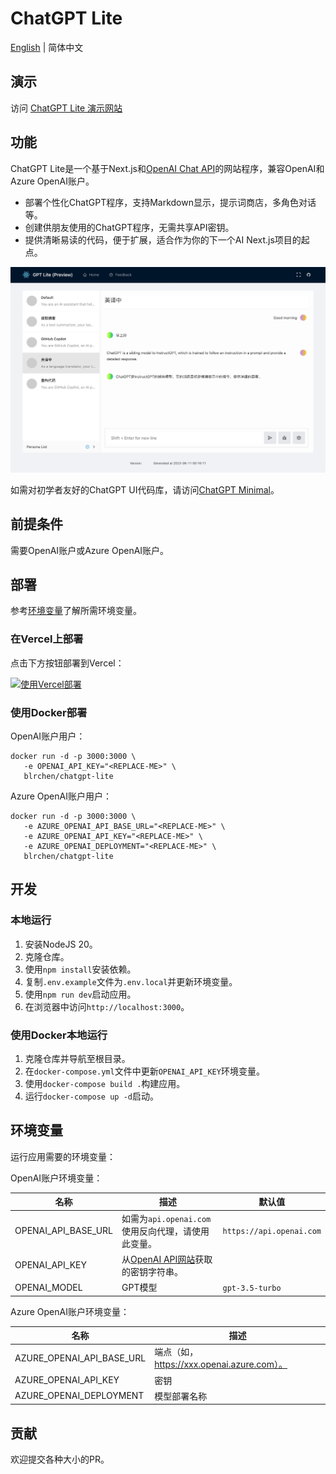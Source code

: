 # ChatGPT Lite

[English](./README.md) | 简体中文

## 演示

访问 [ChatGPT Lite 演示网站](https://bit.ly/chatgpt-lite)

## 功能

ChatGPT Lite是一个基于Next.js和[OpenAI Chat API](https://platform.openai.com/docs/api-reference/chat)的网站程序，兼容OpenAI和Azure OpenAI账户。

- 部署个性化ChatGPT程序，支持Markdown显示，提示词商店，多角色对话等。
- 创建供朋友使用的ChatGPT程序，无需共享API密钥。
- 提供清晰易读的代码，便于扩展，适合作为你的下一个AI Next.js项目的起点。

![演示](./docs/images/demo.zh-CN.jpg)

如需对初学者友好的ChatGPT UI代码库，请访问[ChatGPT Minimal](https://github.com/blrchen/chatgpt-minimal)。

## 前提条件

需要OpenAI账户或Azure OpenAI账户。

## 部署

参考[环境变量](#环境变量)了解所需环境变量。

### 在Vercel上部署

点击下方按钮部署到Vercel：

[![使用Vercel部署](https://vercel.com/button)](https://vercel.com/new/clone?repository-url=https%3A%2F%2Fgithub.com%2Fblrchen%2Fchatgpt-lite&project-name=chatgpt-lite&framework=nextjs&repository-name=chatgpt-lite)

### 使用Docker部署

OpenAI账户用户：

```
docker run -d -p 3000:3000 \
   -e OPENAI_API_KEY="<REPLACE-ME>" \
   blrchen/chatgpt-lite
```

Azure OpenAI账户用户：

```
docker run -d -p 3000:3000 \
   -e AZURE_OPENAI_API_BASE_URL="<REPLACE-ME>" \
   -e AZURE_OPENAI_API_KEY="<REPLACE-ME>" \
   -e AZURE_OPENAI_DEPLOYMENT="<REPLACE-ME>" \
   blrchen/chatgpt-lite
```

## 开发

### 本地运行

1. 安装NodeJS 20。
2. 克隆仓库。
3. 使用`npm install`安装依赖。
4. 复制`.env.example`文件为`.env.local`并更新环境变量。
5. 使用`npm run dev`启动应用。
6. 在浏览器中访问`http://localhost:3000`。

### 使用Docker本地运行

1. 克隆仓库并导航至根目录。
2. 在`docker-compose.yml`文件中更新`OPENAI_API_KEY`环境变量。
3. 使用`docker-compose build .`构建应用。
4. 运行`docker-compose up -d`启动。

## 环境变量

运行应用需要的环境变量：

OpenAI账户环境变量：

| 名称                | 描述                                                                               | 默认值                   |
| ------------------- | ---------------------------------------------------------------------------------- | ------------------------ |
| OPENAI_API_BASE_URL | 如需为`api.openai.com`使用反向代理，请使用此变量。                                 | `https://api.openai.com` |
| OPENAI_API_KEY      | 从[OpenAI API网站](https://platform.openai.com/account/api-keys)获取的密钥字符串。 |                          |
| OPENAI_MODEL        | GPT模型                                                                            | `gpt-3.5-turbo`          |

Azure OpenAI账户环境变量：

| 名称                      | 描述                                         |
| ------------------------- | -------------------------------------------- |
| AZURE_OPENAI_API_BASE_URL | 端点（如，<https://xxx.openai.azure.com）。> |
| AZURE_OPENAI_API_KEY      | 密钥                                         |
| AZURE_OPENAI_DEPLOYMENT   | 模型部署名称                                 |

## 贡献

欢迎提交各种大小的PR。
